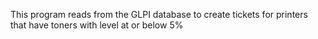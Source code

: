 This program reads from the GLPI database to create tickets for printers that have toners with level at or below 5%
